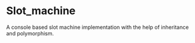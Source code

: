 # Slot_machine
A console based slot machine implementation with the help of inheritance and polymorphism.
